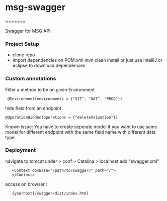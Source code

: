 # msg-swagger
=======

Swagger for MSG API 

###  Project Setup
- clone repo 
- import dependencies on POM.xml 
  mvn clean install or just use IntelliJ or eclipse to download dependencies

### Custom annotations 
  Filter a method to be on given Environment 
  
     @Environment(environments = {"SIT", "UAT", "PROD"}) 
   

   hide field from an endpoint
   
    @OperationHidden(operations = {"deleteValuation"})
   
   
   Known issue: 
   You have to create seperate model if you want to use same model
   for different endpoint with the same field name with different data type
    
### Deployment 
   navigate to tomcat under > conf > Catalina > localhost
   add "swagger.xml" 
   
       <Context docBase="/path/to/swagger/" path="/">
       </Context>
       
   access on browser :
   
       {yourhost}/swagger/dist/index.html

